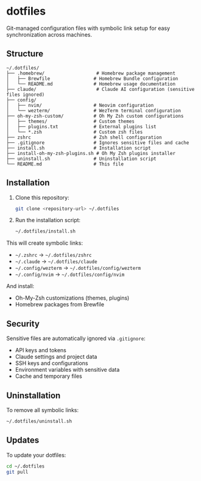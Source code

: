 # dotfiles

Git-managed configuration files with symbolic link setup for easy synchronization across machines.

## Structure

```
~/.dotfiles/
├── .homebrew/                   # Homebrew package management
│   ├── Brewfile                # Homebrew Bundle configuration
│   └── README.md               # Homebrew usage documentation
├── claude/                      # Claude AI configuration (sensitive files ignored)
├── config/
│   ├── nvim/                   # Neovim configuration
│   └── wezterm/                # WezTerm terminal configuration
├── oh-my-zsh-custom/           # Oh My Zsh custom configurations
│   ├── themes/                 # Custom themes
│   ├── plugins.txt             # External plugins list
│   └── *.zsh                   # Custom zsh files
├── zshrc                       # Zsh shell configuration
├── .gitignore                  # Ignores sensitive files and cache
├── install.sh                  # Installation script
├── install-oh-my-zsh-plugins.sh # Oh My Zsh plugins installer
├── uninstall.sh                # Uninstallation script
└── README.md                   # This file
```

## Installation

1. Clone this repository:
   ```bash
   git clone <repository-url> ~/.dotfiles
   ```

2. Run the installation script:
   ```bash
   ~/.dotfiles/install.sh
   ```

This will create symbolic links:
- `~/.zshrc` → `~/.dotfiles/zshrc`
- `~/.claude` → `~/.dotfiles/claude`
- `~/.config/wezterm` → `~/.dotfiles/config/wezterm`
- `~/.config/nvim` → `~/.dotfiles/config/nvim`

And install:
- Oh-My-Zsh customizations (themes, plugins)
- Homebrew packages from Brewfile

## Security

Sensitive files are automatically ignored via `.gitignore`:
- API keys and tokens
- Claude settings and project data
- SSH keys and configurations
- Environment variables with sensitive data
- Cache and temporary files

## Uninstallation

To remove all symbolic links:
```bash
~/.dotfiles/uninstall.sh
```

## Updates

To update your dotfiles:
```bash
cd ~/.dotfiles
git pull
```
